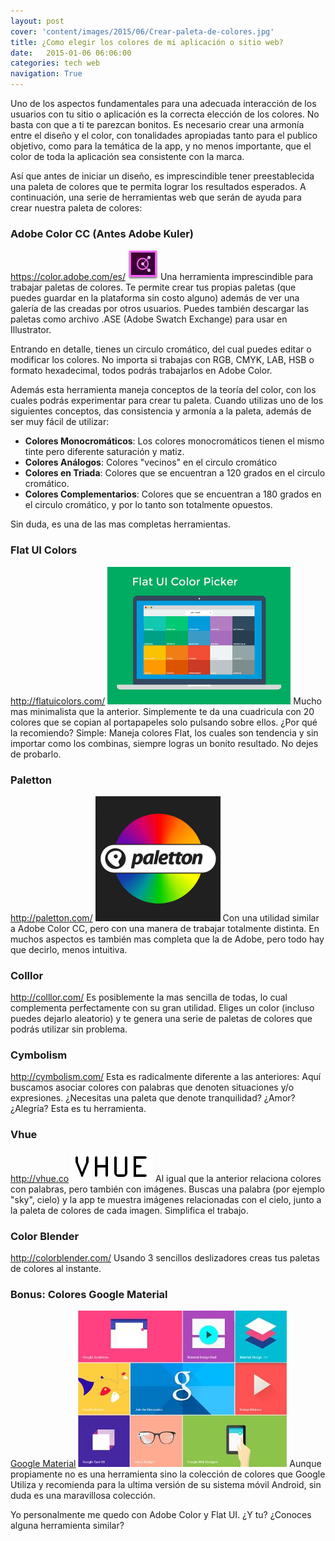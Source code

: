 ```yaml
---
layout: post
cover: 'content/images/2015/06/Crear-paleta-de-colores.jpg'
title: ¿Como elegir los colores de mi aplicación o sitio web?
date:   2015-01-06 06:06:00
categories: tech web
navigation: True
---
```

Uno de los aspectos fundamentales para una adecuada interacción de los usuarios con tu sitio o aplicación es la correcta elección de los colores. No basta con que a ti te parezcan bonitos. Es necesario crear una armonía entre el diseño y el color, con tonalidades apropiadas tanto para el publico objetivo, como para la temática de la app, y no menos importante, que el color de toda la aplicación sea consistente con la marca. 

Así que antes de iniciar un diseño, es imprescindible tener preestablecida una paleta de colores que te permita lograr los resultados esperados. A continuación, una serie de herramientas web que serán de ayuda para crear nuestra paleta de colores: 


### Adobe Color CC (Antes Adobe Kuler)
<a href="https://color.adobe.com/es/" target="_blank">https://color.adobe.com/es/</a>
![Adobe Color](/content/images/2015/06/adobe-color-logo.png)
Una herramienta imprescindible para trabajar paletas de colores. Te permite crear tus propias paletas (que puedes guardar en la plataforma sin costo alguno) además de ver una galería de las creadas por otros usuarios. Puedes también descargar las paletas como archivo .ASE (Adobe Swatch Exchange) para usar en Illustrator.  

Entrando en detalle, tienes un circulo cromático, del cual puedes editar o modificar los colores. No importa si trabajas con RGB, CMYK, LAB, HSB o formato hexadecimal, todos podrás trabajarlos en Adobe Color. 

Además esta herramienta maneja conceptos de la teoría del color, con los cuales podrás experimentar para crear tu paleta. Cuando utilizas uno de los siguientes conceptos, das consistencia y armonía a la paleta, además de ser muy fácil de utilizar: 

* **Colores Monocromáticos**: Los colores monocromáticos tienen el mismo tinte pero diferente saturación y matiz. 
* **Colores Análogos**: Colores "vecinos" en el circulo cromático 
* **Colores en Triada**: Colores que se encuentran a 120 grados en el circulo cromático. 
* **Colores Complementarios**: Colores que se encuentran a 180 grados en el circulo cromático, y por lo tanto son totalmente opuestos. 
 
Sin duda, es una de las mas completas herramientas. 
 
### Flat UI Colors
<a href="http://flatuicolors.com/" target="_blank">http://flatuicolors.com/</a>
![Flat UI Colors](/content/images/2015/06/flat-ui-color.png)
Mucho mas minimalista que la anterior. Simplemente te da una cuadricula con 20 colores que se copian al portapapeles solo pulsando sobre ellos. ¿Por qué la recomiendo? Simple: Maneja colores Flat, los cuales son tendencia y sin importar como los combinas, siempre logras un bonito resultado. No dejes de probarlo. 
 
### Paletton
<a href="http://paletton.com/" target="_blank">http://paletton.com/</a>
![Paletton](/content/images/2015/06/paletton.png)
Con una utilidad similar a Adobe Color CC, pero con una manera de trabajar totalmente distinta. En muchos aspectos es también mas completa que la de Adobe, pero todo hay que decirlo, menos intuitiva. 
 
### Colllor 
<a href="http://colllor.com/" target="_blank">http://colllor.com/</a>
Es posiblemente la mas sencilla de todas, lo cual complementa perfectamente con su gran utilidad. Eliges un color (incluso puedes dejarlo aleatorio) y te genera una serie de paletas de colores que podrás utilizar sin problema. 


### Cymbolism 
<a href="http://cymbolism.com/" target="_blank">http://cymbolism.com/</a>
Esta es radicalmente diferente a las anteriores: Aquí buscamos asociar colores con palabras que denoten situaciones y/o expresiones. ¿Necesitas una paleta que denote tranquilidad? ¿Amor? ¿Alegría? Esta es tu herramienta. 

### Vhue 
<a href="http://vhue.co/Home" target="_blank">http://vhue.co</a>
![Vhue](/content/images/2015/06/vhue.png)
Al igual que la anterior relaciona colores con palabras, pero también con imágenes. Buscas una palabra (por ejemplo "sky", cielo) y la app te muestra imágenes relacionadas con el cielo, junto a la paleta de colores de cada imagen. Simplifica el trabajo. 

### Color Blender 
<a href="http://colorblender.com/" target="_blank">http://colorblender.com/</a>
Usando 3 sencillos deslizadores creas tus paletas de colores al instante. 
 
### Bonus: Colores Google Material 
<a href="http://www.google.com/design/spec/style/color.html#color-color-palette" target="_blank">Google Material</a> 
![Google Material](/content/images/2015/06/google-material-design.jpg)
Aunque propiamente no es una herramienta sino la colección de colores que Google Utiliza y recomienda para la ultima versión de su sistema móvil Android, sin duda es una maravillosa colección. 
 
Yo personalmente me quedo con Adobe Color y Flat UI. ¿Y tu? ¿Conoces alguna herramienta similar?  